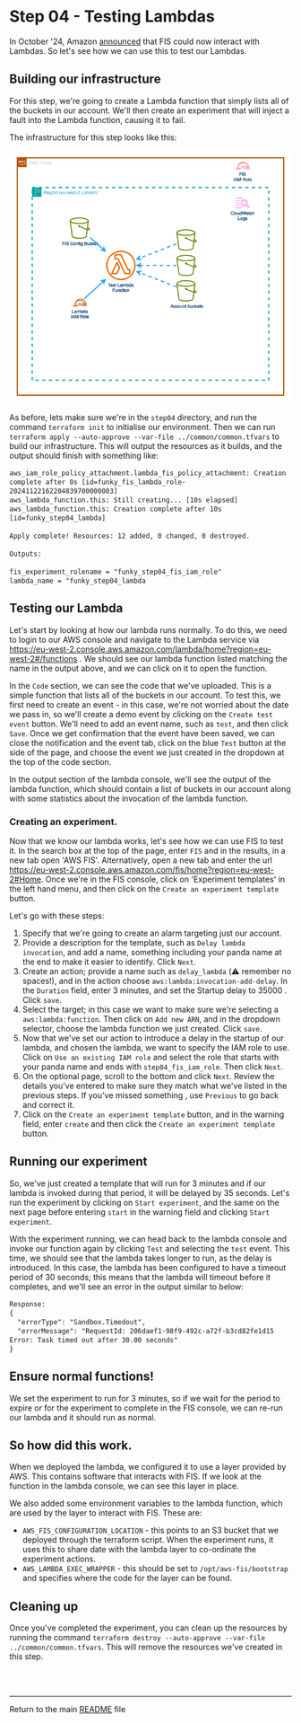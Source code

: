 # Step 04 - Testing Lambdas

In October '24, Amazon [announced](https://aws.amazon.com/about-aws/whats-new/2024/10/aws-lambda-fault-injection-service-actions/) that FIS could now interact with Lambdas. So let's see how we can use this to test our Lambdas.

## Building our infrastructure
For this step, we're going to create a Lambda function that simply lists all of the buckets in our account. We'll then create an experiment that will inject a fault into the Lambda function, causing it to fail.

The infrastructure for this step looks like this:

![Step 04 infrastructure](../../images/step04.png)

As before, lets make sure we're in the `step04` directory, and run the command `terraform init` to initialise our environment. Then we can run `terraform apply --auto-approve --var-file ../common/common.tfvars` to build our infrastructure. This will output the resources as it builds, and the output should finish with something like:

```
aws_iam_role_policy_attachment.lambda_fis_policy_attachment: Creation complete after 0s [id=funky_fis_lambda_role-20241122162204839700000003]
aws_lambda_function.this: Still creating... [10s elapsed]
aws_lambda_function.this: Creation complete after 10s [id=funky_step04_lambda]

Apply complete! Resources: 12 added, 0 changed, 0 destroyed.

Outputs:

fis_experiment_rolename = "funky_step04_fis_iam_role"
lambda_name = "funky_step04_lambda
```

## Testing our Lambda
Let's start by looking at how our lambda runs normally. To do this, we need to login to our AWS console and navigate to the Lambda service via https://eu-west-2.console.aws.amazon.com/lambda/home?region=eu-west-2#/functions . We should see our lambda function listed matching the name in the output above, and we can click on it to open the function.

In the `Code` section, we can see the code that we've uploaded. This is a simple function that lists all of the buckets in our account. To test this, we first need to create an event - in this case, we're not worried about the date we pass in, so we'll create a demo event by clicking on the `Create test event` button. We'll need to add an event name, such as `test`, and then click `Save`. Once we get confirmation that the event have been saved, we can close the notification and the event tab, click on the blue `Test` button at the side of the page, and choose the event we just created in the dropdown at the top of the code section.

In the output section of the lambda console, we'll see the output of the lambda function, which should contain a list of buckets in our account along with some statistics about the invocation of the lambda function.

### Creating an experiment.
Now that we know our lambda works, let's see how we can use FIS to test it. In the search box at the top of the page, enter `FIS` and in the results, in a new tab open 'AWS FIS'. Alternatively, open a new tab and enter the url https://eu-west-2.console.aws.amazon.com/fis/home?region=eu-west-2#Home. Once we're in the FIS console, click on 'Experiment templates' in the left hand menu, and then click on the `Create an experiment template` button.

Let's go with these steps:
1. Specify that we're going to create an alarm targeting just our account.
1. Provide a description for the template, such as `Delay lambda invocation`, and add a name, something including your panda name at the end to make it easier to identify. Click `Next`.
1. Create an action; provide a name such as `delay_lambda` (:warning: remember no spaces!), and in the action choose `aws:lambda:invocation-add-delay`. In the `Duration` field, enter 3 minutes, and set the Startup delay to 35000 . Click `save`.
1. Select the target; in this case we want to make sure we're selecting a `aws:lambda:function`. Then click on `Add new ARN`, and in the dropdown selector, choose the lambda function we just created. Click `save`.
1. Now that we've set our action to introduce a delay in the startup of our lambda, and chosen the lambda, we want to specify the IAM role to use. Click on `Use an existing IAM role` and select the role that starts with your panda name and ends with `step04_fis_iam_role`. Then click `Next`.
1. On the optional page, scroll to the bottom and click `Next`. Review the details you've entered to make sure they match what we've listed in the previous steps. If you've missed something , use `Previous` to go back and correct it. 
1. Click on the `Create an experiment template` button, and in the warning field, enter `create` and then click the `Create an experiment template` button.

## Running our experiment
So, we've just created a template that will run for 3 minutes and if our lambda is invoked during that period, it will be delayed by 35 seconds. Let's run the experiment by clicking on `Start experiment`, and the same on the next page before entering `start` in the warning field and clicking `Start experiment`.

With the experiment running, we can head back to the lambda console and invoke our function again by clicking `Test` and selecting the `test` event. This time, we should see that the lambda takes longer to run, as the delay is introduced. In this case, the lambda has been configured to have a timeout period of 30 seconds; this means that the lambda will timeout before it completes, and we'll see an error in the output similar to below:

```
Response:
{
  "errorType": "Sandbox.Timedout",
  "errorMessage": "RequestId: 206daef1-98f9-492c-a72f-b3cd82fe1d15 Error: Task timed out after 30.00 seconds"
}
```

## Ensure normal functions!
We set the experiment to run for 3 minutes, so if we wait for the period to expire or for the experiment to complete in the FIS console, we can re-run our lambda and it should run as normal.

## So how did this work.
When we deployed the lambda, we configured it to use a layer provided by AWS. This contains software that interacts with FIS. If we look at the function in the lambda console, we can see this layer in place. 

We also added some environment variables to the lambda function, which are used by the layer to interact with FIS. These are:
* `AWS_FIS_CONFIGURATION_LOCATION` - this points to an S3 bucket that we deployed through the terraform script. When the experiment runs, it uses this to share date with the lambda layer to co-ordinate the experiment actions.
* `AWS_LAMBDA_EXEC_WRAPPER` - this should be set to `/opt/aws-fis/bootstrap` and specifies where the code for the layer can be found.


## Cleaning up
Once you've completed the experiment, you can clean up the resources by running the command `terraform destroy --auto-approve --var-file ../common/common.tfvars`. This will remove the resources we've created in this step.

<br />
<br />

---
Return to the main [README](../../README.md) file